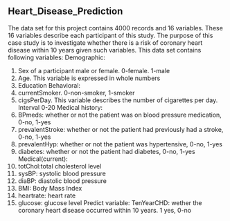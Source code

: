 ## Heart_Disease_Prediction

The data set for this project contains 4000 records and 16 variables. These 16 variables describe each participant of this study. The purpose of this case study is to investigate whether there is a risk of coronary heart disease within 10 years given such variables. This data set contains following variables:
Demographic:
1.	Sex of a participant male or female. 0-female. 1-male
2.	Age. This variable is expressed in whole numbers
3.	Education
Behavioral:
1.	currentSmoker. 0-non-smoker, 1-smoker
2.	cigsPerDay. This variable describes the number of cigarettes per day. Interval 0-20
Medical history:
1.	BPmeds: whether or not the patient was on blood pressure medication, 0-no, 1-yes
2.	prevalentStroke: whether or not the patient had previously had a stroke, 0-no, 1-yes
3.	prevalentHyp: whether or not the patient was hypertensive, 0-no, 1-yes
4.	diabetes: whether or not the patient had diabetes, 0-no, 1-yes
Medical(current):
1.	totChol:total cholesterol level
2.	sysBP: systolic blood pressure
3.	diaBP: diastolic blood pressure
4.	BMI: Body Mass Index
5.	heartrate: heart rate
6.	glucose: glucose level
Predict variable: TenYearCHD: wether the coronary heart disease occurred within 10 years. 1 yes, 0-no
